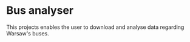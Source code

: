 # Bus analyser

This projects enables the user to download and analyse data regarding Warsaw's buses.